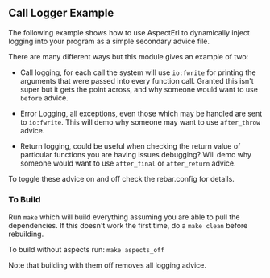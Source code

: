 ## Call Logger Example ##

The following example shows how to use AspectErl to dynamically inject logging
into your program as a simple secondary advice file.

There are many different ways but this module gives an example of two:

* Call logging, for each call the system will use `io:fwrite` for printing the 
  arguments that were passed into every function call. Granted this isn't
  super but it gets the point across, and why someone would want to use
  `before` advice.

* Error Logging, all exceptions, even those which may be handled are sent to 
  `io:fwrite`. This will demo why someone may want to use `after_throw` advice.

* Return logging, could be useful when checking the return value of particular
  functions you are having issues debugging? Will demo why someone would want
  to use `after_final` or `after_return` advice.

To toggle these advice on and off check the rebar.config for details.

### To Build ###

Run `make` which will build everything assuming you are able to pull the 
dependencies. If this doesn't work the first time, do a `make clean` before
rebuilding.

To build without aspects run: `make aspects_off`

Note that building with them off removes all logging advice.

